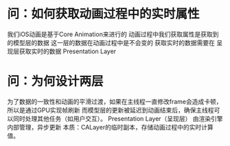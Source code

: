 # 问：如何获取动画过程中的实时属性
我们iOS动画是基于Core Animation来进行的 动画过程中我们获取属性是获取到的模型层的数据 这一层的数据在动画过程中是不会变的 获取实时的数据需要在 呈现层获取实时的数据 Presentation Layer
# 问：为何设计两层
为了数据的一致性和动画的平滑过渡，如果在主线程一直修改frame会造成卡顿，所以是通过GPU实现帧刷新 而模型层的更新被延迟到动画结束后，确保主线程可以同时处理其他任务（如用户交互）。
Presentation Layer（呈现层） 由渲染引擎内部管理，异步更新 本质：CALayer的临时副本，存储动画过程中的实时计算值。

